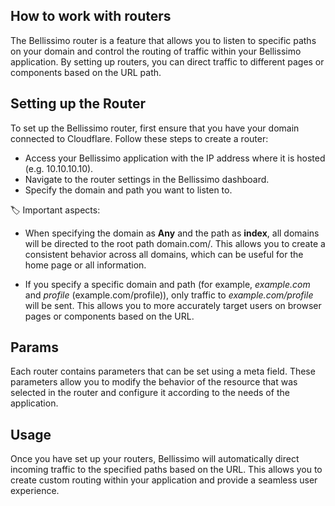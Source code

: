 ## How to work with routers

The Bellissimo router is a feature that allows you to listen to specific paths on your domain and control the routing of traffic within your Bellissimo application. By setting up routers, you can direct traffic to different pages or components based on the URL path.

## Setting up the Router

To set up the Bellissimo router, first ensure that you have your domain connected to Cloudflare. Follow these steps to create a router:

- Access your Bellissimo application with the IP address where it is hosted (e.g. 10.10.10.10).
- Navigate to the router settings in the Bellissimo dashboard.
- Specify the domain and path you want to listen to.

🏷 Important aspects:

- When specifying the domain as **Any** and the path as **index**, all domains will be directed to the root path domain.com/. This allows you to create a consistent behavior across all domains, which can be useful for the home page or all information.

- If you specify a specific domain and path (for example, *example.com* and *profile* (example.com/profile)), only traffic to *example.com/profile* will be sent. This allows you to more accurately target users on browser pages or components based on the URL.

## Params
Each router contains parameters that can be set using a meta field. These parameters allow you to modify the behavior of the resource that was selected in the router and configure it according to the needs of the application.

## Usage
Once you have set up your routers, Bellissimo will automatically direct incoming traffic to the specified paths based on the URL. This allows you to create custom routing within your application and provide a seamless user experience.

